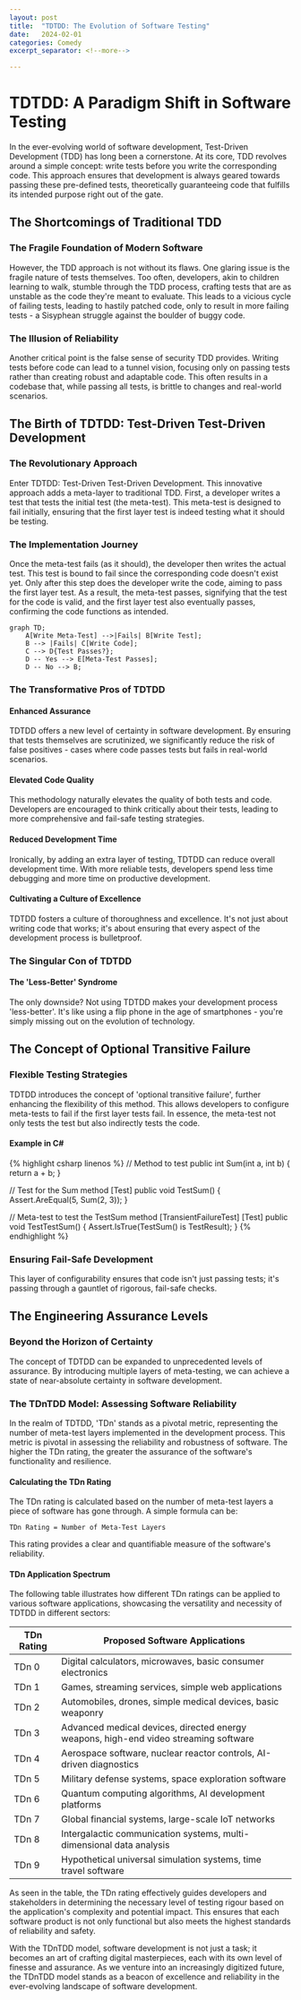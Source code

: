 ```yaml
---
layout: post
title:  "TDTDD: The Evolution of Software Testing"
date:   2024-02-01
categories: Comedy
excerpt_separator: <!--more-->

---
```


# TDTDD: A Paradigm Shift in Software Testing

In the ever-evolving world of software development, Test-Driven Development (TDD) has long been a cornerstone. At its core, TDD revolves around a simple concept: write tests before you write the corresponding code. This approach ensures that development is always geared towards passing these pre-defined tests, theoretically guaranteeing code that fulfills its intended purpose right out of the gate.

<!--more-->

## The Shortcomings of Traditional TDD

### The Fragile Foundation of Modern Software

However, the TDD approach is not without its flaws. One glaring issue is the fragile nature of tests themselves. Too often, developers, akin to children learning to walk, stumble through the TDD process, crafting tests that are as unstable as the code they're meant to evaluate. This leads to a vicious cycle of failing tests, leading to hastily patched code, only to result in more failing tests - a Sisyphean struggle against the boulder of buggy code.

### The Illusion of Reliability

Another critical point is the false sense of security TDD provides. Writing tests before code can lead to a tunnel vision, focusing only on passing tests rather than creating robust and adaptable code. This often results in a codebase that, while passing all tests, is brittle to changes and real-world scenarios.

## The Birth of TDTDD: Test-Driven Test-Driven Development

### The Revolutionary Approach

Enter TDTDD: Test-Driven Test-Driven Development. This innovative approach adds a meta-layer to traditional TDD. First, a developer writes a test that tests the initial test (the meta-test). This meta-test is designed to fail initially, ensuring that the first layer test is indeed testing what it should be testing.

### The Implementation Journey

Once the meta-test fails (as it should), the developer then writes the actual test. This test is bound to fail since the corresponding code doesn't exist yet. Only after this step does the developer write the code, aiming to pass the first layer test. As a result, the meta-test passes, signifying that the test for the code is valid, and the first layer test also eventually passes, confirming the code functions as intended.

```mermaid
graph TD;
    A[Write Meta-Test] -->|Fails| B[Write Test];
    B --> |Fails| C[Write Code];
    C --> D{Test Passes?};
    D -- Yes --> E[Meta-Test Passes];
    D -- No --> B;
```

### The Transformative Pros of TDTDD

#### Enhanced Assurance

TDTDD offers a new level of certainty in software development. By ensuring that tests themselves are scrutinized, we significantly reduce the risk of false positives - cases where code passes tests but fails in real-world scenarios.

#### Elevated Code Quality

This methodology naturally elevates the quality of both tests and code. Developers are encouraged to think critically about their tests, leading to more comprehensive and fail-safe testing strategies.

#### Reduced Development Time

Ironically, by adding an extra layer of testing, TDTDD can reduce overall development time. With more reliable tests, developers spend less time debugging and more time on productive development.

#### Cultivating a Culture of Excellence

TDTDD fosters a culture of thoroughness and excellence. It's not just about writing code that works; it's about ensuring that every aspect of the development process is bulletproof.

### The Singular Con of TDTDD

#### The 'Less-Better' Syndrome

The only downside? Not using TDTDD makes your development process 'less-better'. It's like using a flip phone in the age of smartphones - you're simply missing out on the evolution of technology.

## The Concept of Optional Transitive Failure

### Flexible Testing Strategies

TDTDD introduces the concept of 'optional transitive failure', further enhancing the flexibility of this method. This allows developers to configure meta-tests to fail if the first layer tests fail. In essence, the meta-test not only tests the test but also indirectly tests the code.

#### Example in C#

{% highlight csharp linenos %}
// Method to test
public int Sum(int a, int b) {
    return a + b;
}

// Test for the Sum method
[Test]
public void TestSum() {
    Assert.AreEqual(5, Sum(2, 3));
}

// Meta-test to test the TestSum method
[TransientFailureTest]
[Test]
public void TestTestSum() {
    Assert.IsTrue(TestSum() is TestResult);
}
{% endhighlight %}

### Ensuring Fail-Safe Development

This layer of configurability ensures that code isn't just passing tests; it's passing through a gauntlet of rigorous, fail-safe checks.

## The Engineering Assurance Levels

### Beyond the Horizon of Certainty

The concept of TDTDD can be expanded to unprecedented levels of assurance. By introducing multiple layers of meta-testing, we can achieve a state of near-absolute certainty in software development.

### The TDnTDD Model: Assessing Software Reliability

In the realm of TDTDD, 'TDn' stands as a pivotal metric, representing the number of meta-test layers implemented in the development process. This metric is pivotal in assessing the reliability and robustness of software. The higher the TDn rating, the greater the assurance of the software's functionality and resilience.

#### Calculating the TDn Rating

The TDn rating is calculated based on the number of meta-test layers a piece of software has gone through. A simple formula can be:

`TDn Rating = Number of Meta-Test Layers`

This rating provides a clear and quantifiable measure of the software's reliability.

#### TDn Application Spectrum

The following table illustrates how different TDn ratings can be applied to various software applications, showcasing the versatility and necessity of TDTDD in different sectors:

| TDn Rating | Proposed Software Applications                               |
| ---------- | ------------------------------------------------------------ |
| TDn 0      | Digital calculators, microwaves, basic consumer electronics  |
| TDn 1      | Games, streaming services, simple web applications           |
| TDn 2      | Automobiles, drones, simple medical devices, basic weaponry  |
| TDn 3      | Advanced medical devices, directed energy weapons, high-end video streaming software |
| TDn 4      | Aerospace software, nuclear reactor controls, AI-driven diagnostics |
| TDn 5      | Military defense systems, space exploration software         |
| TDn 6      | Quantum computing algorithms, AI development platforms       |
| TDn 7      | Global financial systems, large-scale IoT networks           |
| TDn 8      | Intergalactic communication systems, multi-dimensional data analysis |
| TDn 9      | Hypothetical universal simulation systems, time travel software |

As seen in the table, the TDn rating effectively guides developers and stakeholders in determining the necessary level of testing rigour based on the application's complexity and potential impact. This ensures that each software product is not only functional but also meets the highest standards of reliability and safety.

With the TDnTDD model, software development is not just a task; it becomes an art of crafting digital masterpieces, each with its own level of finesse and assurance. As we venture into an increasingly digitized future, the TDnTDD model stands as a beacon of excellence and reliability in the ever-evolving landscape of software development.
